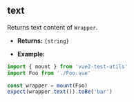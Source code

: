 ## text

Returns text content of `Wrapper`.

- **Returns:** `{string}`

- **Example:**

```js
import { mount } from 'vue2-test-utils'
import Foo from './Foo.vue'

const wrapper = mount(Foo)
expect(wrapper.text()).toBe('bar')
```
